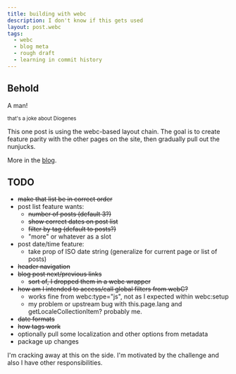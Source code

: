 ```yaml
---
title: building with webc
description: I don't know if this gets used
layout: post.webc
tags:
  - webc
  - blog meta
  - rough draft
  - learning in commit history
---
```


## Behold

A man!

<small>that's a joke about Diogenes</small>

This one post is using the webc-based layout chain. The goal is to create feature parity with the other pages on the site, then gradually pull out the nunjucks.

<postlist items="2" tag="posts">More in the <a href="/blog">blog</a>.</postlist>

## TODO

- <del>make that list be in correct order</del>
- post list feature wants:
  - <del>number of posts (default 3?)</del>
  - <del>show correct dates on post list</del>
  - <del>filter by tag (default to posts?)</del>
  - "more" or whatever as a slot
- post date/time feature:
  - take prop of ISO date string (generalize for current page or list of posts)
- <del>header navigation</del>
- <del>blog post next/previous links</del>
  - <del>sort of, I dropped them in a webc wrapper</del>
- <del>how am I intended to access/call global filters from webC?</del>
  - works fine from webc:type="js", not as I expected within webc:setup
  - my problem or upstream bug with this.page.lang and getLocaleCollectionItem? probably me.
- <del>date formats<del>
- <del>how tags work</del>
- optionally pull some localization and other options from metadata
- package up changes

I'm cracking away at this on the side. I'm motivated by the challenge and also I have other responsibilities.
